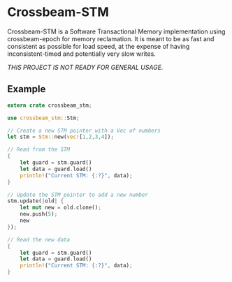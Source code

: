 # Crossbeam-STM

Crossbeam-STM is a Software Transactional Memory implementation using crossbeam-epoch for memory reclamation.
It is meant to be as fast and consistent as possible for load speed, at the expense of having
inconsistent-timed and potentially very slow writes.

_*THIS PROJECT IS NOT READY FOR GENERAL USAGE.*_


## Example

```rust
extern crate crossbeam_stm;

use crossbeam_stm::Stm;

// Create a new STM pointer with a Vec of numbers
let stm = Stm::new(vec![1,2,3,4]);

// Read from the STM
{
    let guard = stm.guard()
    let data = guard.load()
    println!("Current STM: {:?}", data);
}

// Update the STM pointer to add a new number
stm.update(|old| {
    let mut new = old.clone();
    new.push(5);
    new
});

// Read the new data
{
    let guard = stm.guard()
    let data = guard.load()
    println!("Current STM: {:?}", data);
}

```

